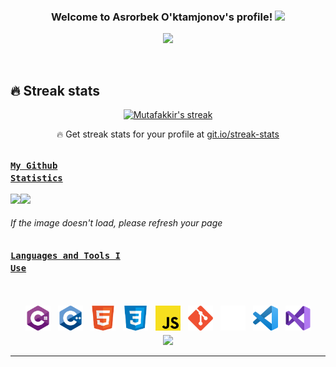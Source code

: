 <h3 align="center">
  Welcome to Asrorbek O'ktamjonov's profile!
  <img src="https://media.giphy.com/media/hvRJCLFzcasrR4ia7z/giphy.gif" width="28">
</h3>

<!-- Typing SVG by DenverCoder1 - https://github.com/DenverCoder1/readme-typing-svg -->
<p align="center">
  <a href="https://github.com/DenverCoder1/readme-typing-svg"><img src="https://readme-typing-svg.herokuapp.com/?lines=Full-stack%20web%20developer;Web%20Designer;Always%20learning%20new%20things&font=Fira%20Code&center=true&width=440&height=45&color=f75c7e&vCenter=true&size=22"></a>
</p>

<br/>

## 🔥 Streak stats

<!-- GitHub Readme Streak Stats - https://github.com/DenverCoder1/github-readme-streak-stats -->
<p align="center">
  <a href="https://github.com/mutafakkir/github-readme-streak-stats">
    <img title="🔥 Get streak stats for your profile at git.io/streak-stats" alt="Mutafakkir's streak" src="https://github-readme-streak-stats.herokuapp.com/?user=mutafakkir&theme=monokai-metallian&hide_border=true"/>
  </a>
  <p align="center">🔥 Get streak stats for your profile at <a href="https://git.io/streak-stats">git.io/streak-stats</a></p>
</p>

<!-- Some badges are from https://github.com/Ileriayo/markdown-badges -->

##
### <code><u>My Github Statistics</u></code>
<img src = "https://metrics.lecoq.io/mutafakkir?template=classic&base.activity=0&base.community=0&base.metadata=0&config.timezone=Asia%2FCalcutta" height = "170px"><img src = "https://github-readme-stats.vercel.app/api?username=mutafakkir&show_icons=true&theme=gotham&bg_color=0D1117&border_color=0D1117&custom_title=Github%20Statistics&include_all_commits=true" height = "170px">

###### *If the image doesn't load, please refresh your page*
<!--Languages and tools-->
##
### <code><u>Languages and Tools I Use</u></code>
<br />

<p align="center">
<!--Languages-->
 
<img src="./csharp.png" height="40" style="vertical-align:down; margin:4px">
 <img src="./cpp.png" height="40" style="vertical-align:down; margin:4px">
<img src="./html.png" height="40" style="vertical-align:down; margin:4px">
  <img src="./css.png" height="40" style="vertical-align:down; margin:4px">
 <img src="./javascript.png" height="40" style="vertical-align:down; margin:4px">

<!--Tools-->

<img src="./git.png" height="40" style="vertical-align:down; margin:4px">
<img src="./github.png" height="40" style="vertical-align:down; margin:4px">
<img src="./vscode.png" height="40" style="vertical-align:down; margin:4px">
<img src="./vs.png" height="40" style="vertical-align:down; margin:4px">
<br />
<img src = "https://github-readme-stats.vercel.app/api/top-langs/?username=mutafakkir&layout=compact&theme=gotham&text_color=777777&bg_color=0D1117&border_color=0D1117&langs_count=6" height = "199px">
</p>
<hr>
